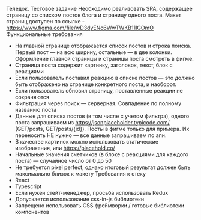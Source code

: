Теледок. Тестовое задание
Необходимо реализовать SPA, содержащее страницу со списком постов блога и
страницу одного поста. Макет страниц доступен по ссылке -
https://www.figma.com/file/wD3dyENc6WwTWKB11IGOmO
Функциональные требования
* На главной странице отображается список постов и строка поиска. Первый пост —
на всю ширину, остальные — в две колонки. Оформление главной страницы и
страницы поста смотреть в фигме.
* Страница поста содержит картинку, заголовок, текст, блок с реакциями
* Если пользователь поставил реакцию в списке постов — это должно быть
отображено на странице конкретного поста, и наоборот.
* Если пользователь обновил страницу, поставленные реакции не сохраняются
* Фильтрация через поиск — серверная. Совпадение по полному названию поста
* Данные для списка постов (в том числе с учетом фильтра), одного поста
запрашиваем из https://jsonplaceholder.typicode.com/ (GET/posts, GET/posts/{id}).
Посты в фигме только для примера. Их переносить НЕ нужно — все данные
запрашиваем по апи.
* В качестве картинок можно использовать статические изображения, или
https://placehold.co/
* Начальные значения счетчиков (в блоке с реакциями для каждого поста) —
случайное число от 0 до 50
* Не требуется pixel perfect, однако итоговый результат должен быть максимально
близок к макету
Требования к стеку
* React
* Typescript
* Если нужен стейт-менеджер, просьба использовать Redux
* Допускается использование css-in-js библиотеки
* Запрещено использовать CSS фреймворки / готовые библиотеки компонентов
